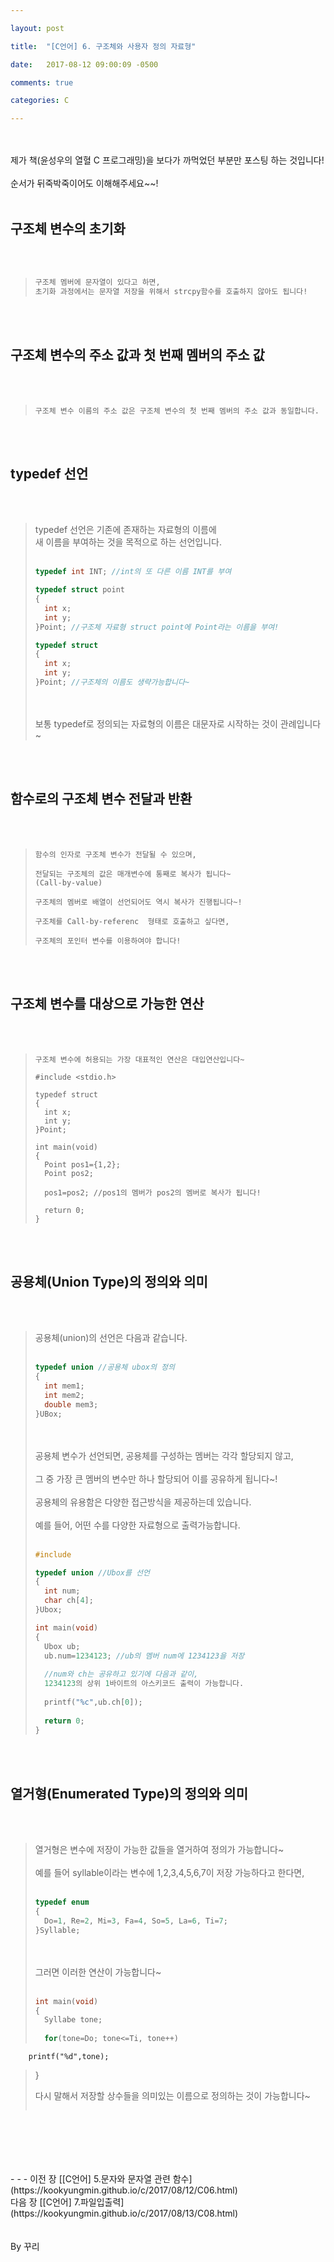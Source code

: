 ```yaml
---

layout: post

title:  "[C언어] 6. 구조체와 사용자 정의 자료형"

date:   2017-08-12 09:00:09 -0500

comments: true

categories: C

---
```




<br>
<br>
제가 책(윤성우의 열혈 C 프로그래밍)을 보다가 까먹었던 부분만 포스팅 하는 것입니다!
<br>
<br>
순서가 뒤죽박죽이어도 이해해주세요~~!
<br>
<br>

## 구조체 변수의 초기화

<br>
<br>

>```c++
>구조체 멤버에 문자열이 있다고 하면,
>초기화 과정에서는 문자열 저장을 위해서 strcpy함수를 호출하지 않아도 됩니다!
>```

<br>
<br>

## 구조체 변수의 주소 값과 첫 번째 멤버의 주소 값

<br>
<br>

>```
>구조체 변수 이름의 주소 값은 구조체 변수의 첫 번째 멤버의 주소 값과 동일합니다.
>```


<br>
<br>

## typedef 선언
<br>
<br>


>typedef 선언은 기존에 존재하는 자료형의 이름에
><br> 
>새 이름을 부여하는 것을 목적으로 하는 선언입니다.
><br>
><br>
>
>```C++
>typedef int INT; //int의 또 다른 이름 INT를 부여
>
>typedef struct point
>{
>	int x;
>	int y;
>}Point; //구조체 자료형 struct point에 Point라는 이름을 부여!
>
>typedef struct
>{
>	int x;
>	int y;
>}Point; //구조체의 이름도 생략가능합니다~
>```
>
><br>
><br>
>보통 typedef로 정의되는 자료형의 이름은 대문자로 시작하는 것이 관례입니다~ 


<br>
<br>

## 함수로의 구조체 변수 전달과 반환

<br>
<br>

>```
>함수의 인자로 구조체 변수가 전달될 수 있으며, 
>
>전달되는 구조체의 값은 매개변수에 통째로 복사가 됩니다~
>(Call-by-value)
>
>구조체의 멤버로 배열이 선언되어도 역시 복사가 진행됩니다~!
>
>구조체를 Call-by-referenc  형태로 호출하고 싶다면,
>
>구조체의 포인터 변수를 이용하여야 합니다!
>```


<br>
<br>

## 구조체 변수를 대상으로 가능한 연산
<br>
<br>


>```
>구조체 변수에 허용되는 가장 대표적인 연산은 대입연산입니다~
>
>#include <stdio.h>
>
>typedef struct
>{
>	int x;
>   int y;
>}Point;
>
>int main(void)
>{
>	Point pos1={1,2};
>	Point pos2;
>	
>	pos1=pos2; //pos1의 멤버가 pos2의 멤버로 복사가 됩니다!
>	
>	return 0;
>}	
>```

<br>
<br>


## 공용체(Union Type)의 정의와 의미

<br>
<br>

>공용체(union)의 선언은 다음과 같습니다.
><br>
><br>
>```c++
>typedef union //공용체 ubox의 정의
>{
>	int mem1;
>	int mem2;
>	double mem3;
>}UBox;
>```
>
><br>
><br>
>공용체 변수가 선언되면, 공용체를 구성하는 멤버는 각각 할당되지 않고,
><br>
><br>
>그 중 가장 큰 멤버의 변수만 하나 할당되어 이를 공유하게 됩니다~!
><br>
><br>
>공용체의 유용함은 다양한 접근방식을 제공하는데 있습니다.
><br>
><br>
>예를 들어, 어떤 수를 다양한 자료형으로 출력가능합니다.
><br>
><br>
>
>```C++
>#include
>
>typedef union //Ubox를 선언
>{
>	int num;
>	char ch[4];
>}Ubox;
>
>int main(void)
>{
>	Ubox ub;
>	ub.num=1234123; //ub의 멤버 num에 1234123을 저장
>	
>	//num와 ch는 공유하고 있기에 다음과 같이, 
>	1234123의 상위 1바이트의 아스키코드 출력이 가능합니다.
>	
>	printf("%c",ub.ch[0]);
>	
>	return 0; 
>}	
>```			
<br>
<br>

## 열거형(Enumerated Type)의 정의와 의미

<br>
<br>

>열거형은 변수에 저장이 가능한 값들을 열거하여 정의가 가능합니다~
><br>
><br>
>예를 들어 syllable이라는 변수에 1,2,3,4,5,6,7이 저장 가능하다고 한다면,
><br>
><br>
>
>```C++
>typedef enum 
>{
>	Do=1, Re=2, Mi=3, Fa=4, So=5, La=6, Ti=7;
>}Syllable;
>```
>
><br>
><br>
>그러면 이러한 연산이 가능합니다~
><br>
><br>
>
>```C++
>int main(void)
>{
>	Syllabe tone;
>	
>	for(tone=Do; tone<=Ti, tone++)
		printf("%d",tone);
>
>}
>
>다시 말해서 저장할 상수들을 의미있는 이름으로 정의하는 것이 가능합니다~
>```		

<br>
<br>



<br>
<br>
<br>
- - -
이전 장 [[C언어] 5.문자와 문자열 관련 함수](https://kookyungmin.github.io/c/2017/08/12/C06.html)
<br>
다음 장 [[C언어] 7.파일입출력](https://kookyungmin.github.io/c/2017/08/13/C08.html)
<br>
<br>
<br>
By 꾸리
